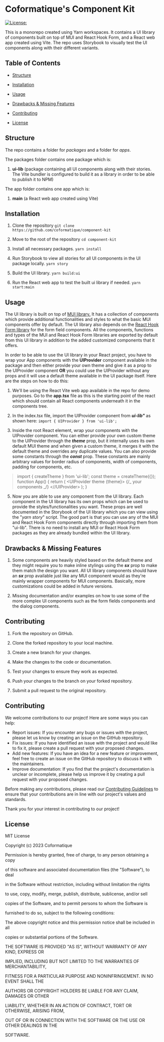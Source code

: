 # Coformatique's Component Kit

[![License:](https://img.shields.io/badge/License-MIT-blue.svg)](https://github.com/Coformatique/component-kit/blob/main/LICENSE)

This is a monorepo created using Yarn workspaces. It contains a UI library of components built on top of MUI and React Hook Form, and a React web app created using Vite. The repo uses Storybook to visually test the UI components along with their different variants.

## Table of Contents

-   [Structure](#structure)

-   [Installation](#installation)

-   [Usage](#usage)

-   [Drawbacks & Missing Features](#drawbacks--missing-features)

-   [Contributing](#contributing)

-   [License](#license)

## Structure

The repo contains a folder for _packages_ and a folder for _apps_.

The packages folder contains one package which is:

1.  **ui-lib** (package containing all UI components along with their stories. The Vite bundler is configured to build it as a library in order to be able to publish it to NPM)

The app folder contains one app which is:

1.  **main** (a React web app created using Vite)

## Installation

1. Clone the repository
   `git clone https://github.com/coformatique/component-kit`
2. Move to the root of the repository
   `cd component-kit`
3. Install all necessary packages.
   `yarn install`

4. Run Storybook to view all stories for all UI components in the UI package locally.
   `yarn story`

5. Build the UI library.
   `yarn build:ui`

6. Run the React web app to test the built ui library if needed.
   `yarn start:main`

## Usage

The UI library is built on top of [MUI library.](https://mui.com/) It has a collection of components which provide additional functionalities and styles to what the basic MUI components offer by default. The UI library also depends on the [React Hook Form library](https://react-hook-form.com/) for the form field components. All the components, functions and types of the MUI and React Hook Form libraries are exported by default from this UI library in addition to the added customized components that it offers.

In order to be able to use the UI library in your React project, you have to wrap your App components with the **UIProvider** component available in the package and then either provide your own theme and give it as a prop to the UIProvider component **OR** you could use the UIProvider without any props and it will use a default theme available in the UI package itself. Here are the steps on how to do this:

1. We'll be using the React Vite web app available in the repo for demo purposes. Go to the **app.tsx** file as this is the starting point of the react which should contain all React components underneath it in the components tree.

2. In the index.tsx file, import the UIProvider component from **_ui-lib"_** as shown here: `import { UIProvider } from 'ui-lib';`

3. Inside the root React element, wrap your components with the UIProvider component. You can either provide your own custom theme to the UIProvider through the **_theme_** prop, but it internally uses its own default MUI theme and when given a custom theme, it merges it with the default theme and overrides any duplicate values. You can also provide some constants through the **_const_** prop. These constants are mainly arbitrary values for border radius of components, width of components, padding for components, etc.

> import { createTheme } from 'ui-lib';
> const theme = createTheme({});
> function App() {
> return (
> <UIProvider theme {theme}>
> {/_ your components _/}
> <//UIProvider> );
> }

5. Now you are able to use any component from the UI library. Each component in the UI library has its own props which can be used to provide the styles/functionalities you want. These props are well documented in the Storybook of the UI library which you can view using the "_yarn story_" script. The good part is that you can use any of the MUI and React Hook Form components directly through importing them from "ui-lib". There is no need to install any MUI or React Hook Form packages as they are already bundled within the UI library.

## Drawbacks & Missing Features

1. Some components are heavily styled based on the default theme and they might require you to make inline stylings using the **_sx_** prop to make them match the design you want. All UI library components should have an **_sx_** prop available just like any MUI component would as they're mainly wrapper components for MUI components. Basically, more customizations could be added in future versions.

2. Missing documentation and/or examples on how to use some of the more complex UI components such as the form fields components and the dialog components.

## Contributing

1. Fork the repository on GitHub.

2. Clone the forked repository to your local machine.

3. Create a new branch for your changes.

4. Make the changes to the code or documentation.

5. Test your changes to ensure they work as expected.

6. Push your changes to the branch on your forked repository.

7. Submit a pull request to the original repository.

## Contributing

We welcome contributions to our project! Here are some ways you can help:

-   Report issues: If you encounter any bugs or issues with the project, please let us know by creating an issue on the GitHub repository.
-   Fix issues: If you have identified an issue with the project and would like to fix it, please create a pull request with your proposed changes.
-   Add new features: If you have an idea for a new feature or improvement, feel free to create an issue on the GitHub repository to discuss it with the maintainers.
-   Improve documentation: If you find that the project's documentation is unclear or incomplete, please help us improve it by creating a pull request with your proposed changes.

Before making any contributions, please read our [Contributing Guidelines](https://github.com/coformatique/component-kit/blob/main/CONTRIBUTING.md) to ensure that your contributions are in line with our project's values and standards.

Thank you for your interest in contributing to our project!

## License

MIT License

Copyright (c) 2023 Coformatique

Permission is hereby granted, free of charge, to any person obtaining a copy

of this software and associated documentation files (the "Software"), to deal

in the Software without restriction, including without limitation the rights

to use, copy, modify, merge, publish, distribute, sublicense, and/or sell

copies of the Software, and to permit persons to whom the Software is

furnished to do so, subject to the following conditions:

The above copyright notice and this permission notice shall be included in all

copies or substantial portions of the Software.

THE SOFTWARE IS PROVIDED "AS IS", WITHOUT WARRANTY OF ANY KIND, EXPRESS OR

IMPLIED, INCLUDING BUT NOT LIMITED TO THE WARRANTIES OF MERCHANTABILITY,

FITNESS FOR A PARTICULAR PURPOSE AND NONINFRINGEMENT. IN NO EVENT SHALL THE

AUTHORS OR COPYRIGHT HOLDERS BE LIABLE FOR ANY CLAIM, DAMAGES OR OTHER

LIABILITY, WHETHER IN AN ACTION OF CONTRACT, TORT OR OTHERWISE, ARISING FROM,

OUT OF OR IN CONNECTION WITH THE SOFTWARE OR THE USE OR OTHER DEALINGS IN THE

SOFTWARE.
